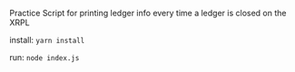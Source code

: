 Practice Script for printing ledger info every time a ledger is closed on the XRPL

install:
`yarn install`

run:
`node index.js`
